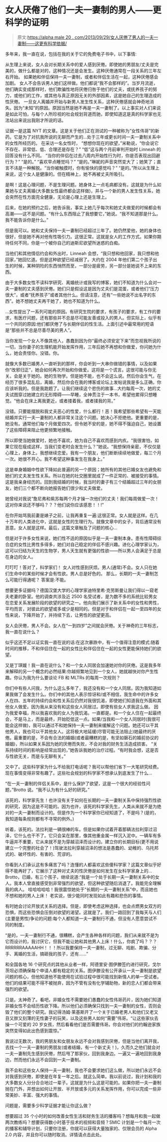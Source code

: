 # 女人厌倦了他们一夫一妻制的男人——更科学的证明

> 原文:[https://alpha male 20 . com/2013/09/29/女人厌倦了男人的一夫一妻制——这更有科学依据/](https://alphamale20.com/2013/09/29/women-get-bored-with-their-monogamous-men-even-more-scientific-proof/)

多年来，我一直在说，包括在我的关于它的免费电子书中，以下事情:

从生理上来说，女人会对长期关系中的爱人感到厌倦。即使她的男朋友/丈夫是完美的，做什么都是对的，这种情况还是会发生。这种厌倦通常在一段关系的三年左右开始。
如果她和伴侣保持一夫一妻制，或者和伴侣生活在一起，这种厌倦感会加剧。
女人不会告诉男人她们这样做。他们都说“我不会那样的”。当岁月流逝，他们确实变成那样时，他们欺骗性地将厌倦归咎于他们的丈夫，或抚养孩子的努力，或他们的工作，或其他与真正原因无关的外部因素，这是她自己的生理造成的性厌倦。
一旦女人离婚并开始与新男人发生性关系，这种厌倦感就会神奇地消失。因为“未知”的原因。原因当然是她不再是一夫一妻制了。以上事实对人们来说是如此可怕，与每个人所珍视的社会规划背道而驰，即使知道这是真的科学家也无法站出来说出我刚才所说的话。

证据一是这篇 NYT 的文章。这是关于他们正在测试的一种被称为“女性伟哥”的新药。它是为了对抗我所说的无聊而产生的...处于三年或更长时间一夫一妻制关系中的女性所经历的。
在采访一名女性时，
“想想你现在的欲望，”米勒说，“你会说它不存在、非常低、低、合理还是存在？”
“低”这与两个月前审判开始时 Linneah 的回答没有什么不同。
“当你的伴侣在过去八周内开始性行为时，你是否表现出回避行为？”
“是的。”
“喜欢早点睡觉吗？”
“是的。”琳妮的声音突然变大了；她笑了；直言不讳是一种解脱。“当你被触摸时，你有愉快的感觉吗？”
“是的。”所以从生理上来说，这个女人是健康的。但在精神上，她不再被丈夫所吸引。

是啊！这是心理问题，不是生理问题。她身体上一点毛病都没有。这就是为什么如果她与丈夫离婚(大多数女性最终都会这样做)，并与一个新的男人发生性关系，她会突然在性方面完全健康，无论是心理上还是生理上。

后来，在她的预约之后，她告诉我，事实上她几乎每次和她丈夫做爱的时候都会有高潮——这不是问题。“有什么东西阻止了我想要它，”她说。“我不知道那是什么。我不能告诉你是什么。”

但是我可以。她和丈夫保持一夫一妻制已经超过三年了。她仍然爱他，她的身体也很好，但是她不再对他有性吸引力。这很正常。这就是女人的工作方式。如果你期待任何不同，你是一个被你自己的迪斯尼欲望所迷惑的白痴。

当他们和其他情侣约会和外出时，Linneah 会想，“我只想和他回家，我只想和他回家，”她回忆道。但是这种欲望已经减弱了。大约在 2004 年他们第二个孩子出生的时候，某种阴险的东西悄然而至，一部分是疲劳，另一部分是她说不上来的东西。

由于大多数女性不读科学研究、离婚统计或我写的博客，她们不知道为什么会对一夫一妻制的丈夫感到厌倦。她们只是假设这是因为丈夫们是混蛋，或者他们“压力很大”，或者“抚养孩子”或者其他什么。但请注意，还有“一些她说不出名字的东西”。她不想她丈夫再干她了，她也不知道为什么。

...女性提出了一系列可能的原因。有研究生院的要求，有孩子的要求，有工作的要求，有医疗问题，还有那些并不总是尽可能友善或投入的男人。但实际上，似乎有一个共同的原因:他们都厌倦了与长期伴侣的性生活。上面引述中最常用的短语是“那些并不总是尽善尽美的男人”。

当你发现一个女人不像其他人，愚蠢到因为你“最终必须安定下来”而忽视我所说的一切，当你妻子的生理机能开始发挥作用，三年后她不再想和你做爱，你问她为什么，她会责怪你。没错。你。

就像大多数已婚男人一直听到的那样，你会听到一大串你做错的事情，以及如果你“改邪归正”，她会如何再次开始和你做爱。这将是一个谎言。这很可能与你无关。会是关于她的。她的生物学。但是她不能，也不会这么说。然后你会生气，在经历了很多混乱后，离婚，然后你会在我的博客或论坛上发帖说我是多么正确，你应该听我的。但是我跑题了。让我们继续这个悲伤的故事...大约每周一次，她的丈夫试图穿过她建立的无形障碍——早睡，全神贯注于一本书，希望他累得只想睡觉。“他会在床上离我更近，或者搂着我，或者揉我的背。”

没错。只要能摆脱和我丈夫恶心的性爱，什么都行！恶！我希望那些希望有一天能结婚并实行一夫一妻制的人都非常关注这个问题。她决心不拒绝他。更重要的是，她没有。通常他们每个月做爱四次。但令她不安的是，她不得不强迫自己，她设置了这些障碍来阻止他更频繁地接触。

所以即使当她做爱时，她也不喜欢，她为自己不喜欢而感到内疚。“我很害怕，如果它现在瘦成这样，当我们变老时会发生什么？”她说。“我想保持亲密，不仅仅是心理上，身体上。我想继续恋爱。我有一个朋友，他们断断续续地做爱，每三个月一次。她很不开心。我不希望这种事发生在我身上。”

这是单身婚姻中性欲下降如此普遍的另一个原因；她所有的其他已婚女友也避免和她们的丈夫发生性关系。所以在她的社交圈里就成了一件正常的、被接受的事情。这是我亲身经历的。回到我结婚的时候，我当时的妻子有三个结婚超过三年的女朋友，她们三个都不断向她报告她们很少和丈夫做爱。

她曾经对我说“詹尼弗和紫苏每两个月才操一次他们的丈夫！我们每周做爱一次！这对你来说还不够吗？？？他们说你应该感恩！！!"

在你开始骂我前妻是婊子之前，让我再重复一遍:这很正常。女人就是这样。在几十万年的人类进化中，这就是女性的生理行为。就像文章中的女子，背后通常没有恶意。女人就是这样。最后，这篇文章触及了问题的核心...

但是对于许多女性来说，她们性不适的原因似乎是一夫一妻制本身。患有性障碍综合症的女性比男性多得多，她们对自己稳定的伴侣不感兴趣。进化心理学家认为，这可以归结为天生的生物学，男人天生就有更强的性欲——所以男人会满足于总是在身边的女人。

叮叮叮！答对了，科学家们！
女人对性感到厌烦。男人(通常)不会。女人只在她们生命中的某些时候才会有性欲。男人总是好色的。
那么，长期的一夫一妻制怎么可能行得通呢？
答案是:不能。

想要更多证据吗？德国汉堡大学的心理学家迪特里希·克劳斯曼让我们得以一窥老夫老妻的卧室。他的调查共涉及近 2500 名受试者，是为数不多的系统比较男女在恋爱关系发展阶段的欲望的研究之一。他向我们展示了新关系中的女性和男性，平均而言，对彼此的欲望或多或少是相同的。但是对于和伴侣在一起一至四年的女性来说，下降开始了，并持续下去，让男性的欲望更高。

女人会厌倦，男人不会。女人在“一到四岁”之间就会厌倦。关于神奇的三年标志，我一直在说什么？

似乎这还不足以证实我一直在说的话:在这次暴跌中，有一个值得注意的模式:随着时间的推移，不和伴侣住在一起的女性比和伴侣住在一起的女性更能保持她们的欲望。

又是丁琪媛！我一直在说什么？和一个女人同居会加速她对你的厌倦。这是我多年来解释的另一个概念的必然结果:你越频繁地见到一个女人，她就越快对你产生性趣。你认为我为什么要谈论 FB 和 MLTRs 的每周一次规则？

你们中有些人问我，为什么这么多年了，我还没有和一个女人同居。因为我知道如果我做了会发生什么。你们中的其他人表示惊讶和/或不相信，我生命中的许多女人在四、五年的持续约会和性关系后仍然对我很饥渴，即使她们知道我在外面和其他女人做爱。因为我从来没有和这些女人同居过。即使有些女人求我这么做。
因为我爱幸福，所以我喜欢我的女人为我饥渴。一直都是。和一个女人住在一起最终会，不是马上，而是最终，开始贬低这一点。如果/当我和一个女人同居时(我很可能会这样做)，我可以通过不和她保持一夫一妻制来缓解这个问题。她还可以干其他男人，我也可以干其他女人。这将极大地延缓(尽管可能无法阻止)她最终的厌倦。最重要的是，不会有合法的婚姻(或者最糟糕的是，有坚如磐石的婚前协议的婚姻)，所以如果关系因为她的厌倦而失败，不会对我的财务生活造成损害。 “关系持续时间的影响是经常出现的，”她告诉我她的治疗过程。“有时我会想，这是否与性欲无关，而是与无聊有关。”

又中了。这些科学家为什么不给我打电话呢？我可以帮他们省下一大笔研究经费。
现在事情变得非常有趣了。这些社会规划的科学家不想承认到底发生了什么...

“在一夫一妻制的伴侣关系中，是什么保护了欲望，这是一个很大的经验性问题，”Brotto 说。“我不认为有什么好的研究。”

该死的，科学家先生！也许没有关于如何在长期的一夫一妻制关系中保持强烈性欲的研究，因为这是不可能的。因为也许，该死的科学家先生，人类从来就不是为绝对的一夫一妻制而设计的。但是作为一个科学家你已经知道了，不是吗？(是的，我知道每条规则都有不寻常的例外。)

听着，该死的。法拉利是一辆很棒的车。但是如果你试着开着那辆法拉利穿过沼泽，它什么也干不了。它只会呆在那里，像其他重金属一样沉入泥中。一辆车有多牛逼并不重要，它从来就不是为穿越沼泽而设计的。建立你的长期目标(更不用说建立一个完整的社会了！)驾驶法拉利穿越沼泽的想法是愚蠢的、幼稚的、乌托邦式的、破坏性的、有害的、荒谬的。

你看到人们承认这有多痛苦了吗？连懂的人都喜欢这些傻科学家？这篇文章似乎好得不能再好了，它展示了这种对丈夫的性厌倦是如何发生在女科学家身上的...
Brotto，已婚，有三个孩子，继续说道:“我是一个处于长期一夫一妻制关系中的女人。我本人曾直接感受到非常强烈的欲望，但这种欲望随后消退了。我能完全理解我的病人。
哇哈哈哈哈！我很震惊她处于“长期的一夫一妻制关系”中，而且她也不想和她的男人上床！
老实说，很少能同时发现如此有趣和悲伤的事情。

有时她会讨论开放式关系的选择。但是，即使考虑这种选择，也会点燃男女双方的恐惧，而这些恐惧会压倒对欲望的渴望。这就是了。我们一路回到了我每天与人们(主要是男性)争论的问题:每个人都知道一夫一妻制行不通，但没有人愿意尝试不同的制度。

“是的，一夫一妻制行不通，很糟糕，会产生各种各样的问题，我们从来就不是为它而设计的，我讨厌它，但我不能让她和其他男人上床！什么，你疯了吗？？？RRRRRRAAAAAHH！！！所以我要保持一夫一妻制，过无聊、戏剧、欺骗、分手、离婚的生活，搞砸我的孩子，还有……”

和全国各地 16 个研究点的其他从业者一样，阿德里安·图伊滕签约进行研究，戈尔茨坦必须确保每个申请人都有稳定的关系。图伊滕没有公开承认一夫一妻制是欲望问题的核心，但他知道他不能使用在试验过程中很可能找到新情人的单一受试者。他们的结果可能不得不被抛弃，因为不管有没有化学辅助物，新的恋人们都会带来强烈的欲望。

只是。太神奇了。看吧，非婚女性不需要她们愚蠢的女性伟哥药片，因为她们知道非婚女性不会经历性欲下降。所以他们必须确保只找到一夫一妻制的女性，否则会毁了他们的整个研究。我记得汤姆·莱基斯开了一个关于已婚老男人和他们又老又丑又胖又刻薄的无性妻子的玩笑，以及这些男人如何“需要”伟哥。“让这些家伙去操一个可爱的 20 岁女孩，然后看看他们是否需要伟哥。你会对他们的约翰逊家族突然变得如此出色感到震惊。”

我说过无数次，我的男朋友和女朋友永远不会对我感到厌倦，但是当他们离开我，去找一个一夫一妻制的男朋友(或者结婚，有一个新丈夫！)，久而久之他们就会对一夫一妻制先生感到厌倦，然后甩了那家伙，回到我身边。一遍又一遍地回到我身边，然而他们永远不会回到一夫一妻制。

我不会和这些女人保持一夫一妻制，我也不会要求她们这么做，所以她们永远不会对我感到厌倦，即使是在年复一年之后。就这么简单。我以前说过，我计划和我的大多数女人分分合合地过一辈子。这就是为什么这是可能的。如果你把一夫一妻制抛在门外，并想出如何让开放、半开放或多元的关系发挥作用，你可以完成一些非常美妙、丰富、强大的事情。

问题是，需要多少科学证据才能让你这么做？

想要超过 35 个小时的如何改善女性生活和财务生活的播客吗？想每月和我一起做两次教练吗？想要获得数小时基于技术的视频和音频？SMIC 计划是一个每月一次的播客和辅导计划，只要你注册，你就可以获得大量独家的、仅限会员的 Alpha 2.0 内容，并且你可以随时取消。详情请点击此处。